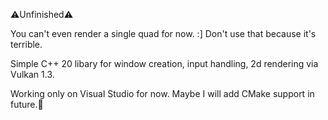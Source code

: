 ⚠️Unfinished⚠️

You can't even render a single quad for now. :]
Don't use that because it's terrible.

Simple C++ 20 libary for window creation, input handling, 2d rendering via Vulkan 1.3.

Working only on Visual Studio for now.
Maybe I will add CMake support in future.🧢
